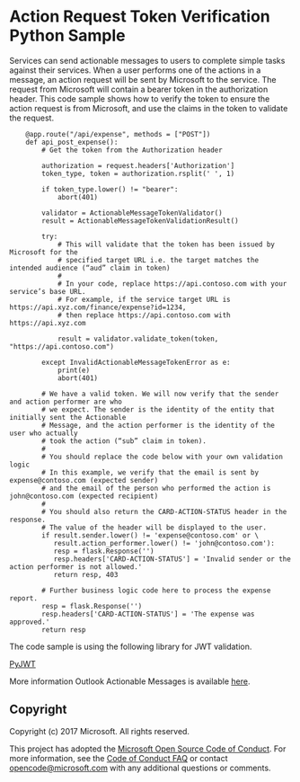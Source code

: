  # Action Request Token Verification Python Sample

Services can send actionable messages to users to complete simple tasks against their services. When a user performs one of the actions in a message, an action request will be sent by Microsoft to the service. The request from Microsoft will contain a bearer token in the authorization header. This code sample shows how to verify the token to ensure the action request is from Microsoft, and use the claims in the token to validate the request.

        @app.route("/api/expense", methods = ["POST"])
        def api_post_expense():
            # Get the token from the Authorization header 
            
            authorization = request.headers['Authorization']
            token_type, token = authorization.rsplit(' ', 1)
            
            if token_type.lower() != "bearer":
                abort(401)

            validator = ActionableMessageTokenValidator()
            result = ActionableMessageTokenValidationResult()
            
            try:
                # This will validate that the token has been issued by Microsoft for the
                # specified target URL i.e. the target matches the intended audience (“aud” claim in token)
                # 
                # In your code, replace https://api.contoso.com with your service’s base URL.
                # For example, if the service target URL is https://api.xyz.com/finance/expense?id=1234,
                # then replace https://api.contoso.com with https://api.xyz.com
                
                result = validator.validate_token(token, "https://api.contoso.com")
            
            except InvalidActionableMessageTokenError as e:
                print(e)
                abort(401)
            
            # We have a valid token. We will now verify that the sender and action performer are who
            # we expect. The sender is the identity of the entity that initially sent the Actionable 
            # Message, and the action performer is the identity of the user who actually 
            # took the action (“sub” claim in token). 
            #
            # You should replace the code below with your own validation logic 
            # In this example, we verify that the email is sent by expense@contoso.com (expected sender)
            # and the email of the person who performed the action is john@contoso.com (expected recipient)
            #
            # You should also return the CARD-ACTION-STATUS header in the response.
            # The value of the header will be displayed to the user.
            if result.sender.lower() != 'expense@contoso.com' or \
               result.action_performer.lower() != 'john@contoso.com'):
               resp = flask.Response('')
               resp.headers['CARD-ACTION-STATUS'] = 'Invalid sender or the action performer is not allowed.'
               return resp, 403

            # Further business logic code here to process the expense report.
            resp = flask.Response('')
            resp.headers['CARD-ACTION-STATUS'] = 'The expense was approved.'
            return resp

The code sample is using the following library for JWT validation.   

[PyJWT](https://pypi.python.org/pypi/PyJWT/1.5.0)   

More information Outlook Actionable Messages is available [here](https://dev.outlook.com/actions).

## Copyright
Copyright (c) 2017 Microsoft. All rights reserved.


This project has adopted the [Microsoft Open Source Code of Conduct](https://opensource.microsoft.com/codeofconduct/). For more information, see the [Code of Conduct FAQ](https://opensource.microsoft.com/codeofconduct/faq/) or contact [opencode@microsoft.com](mailto:opencode@microsoft.com) with any additional questions or comments.
